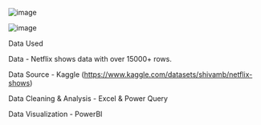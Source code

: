 ![image](https://github.com/RitishKulkarni/netflix-dashboard-powerbi/assets/165473767/65cb71dc-a436-41b7-9c4f-5b2b5581ff0e)

![image](https://github.com/RitishKulkarni/netflix-dashboard-powerbi/assets/165473767/d5e03931-c58c-45b3-96c5-5c2a8e927934)

Data Used

Data - Netflix shows data with over 15000+ rows.

Data Source - Kaggle (https://www.kaggle.com/datasets/shivamb/netflix-shows)

Data Cleaning & Analysis - Excel & Power Query

Data Visualization - PowerBI

